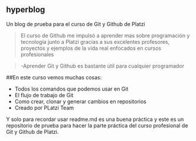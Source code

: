 ## hyperblog
Un blog de prueba para el curso de Git y Github de Platzi

>El curso de Github me impulsó a aprender mas sobre programación y tecnología junto a Platzi gracias a sus excelentes profesores, proyectos y ejemplos de la vida real enfocados en cursos profesionales

> -Aprender Git y Github es bastante útil para cualquier programador

##En este curso vemos muchas cosas:
* Todos los comandos que podemos usar en Git
* El flujo de trabajo de Git
* Como crear, clonar y generar cambios en repositorios
* Creado por PLatzi Team

Y solo para recordar usar readme.md es una buena práctica y este es un repositorio de prueba para hacer la parte práctica del curso profesional de Git y Github de Platzi.
